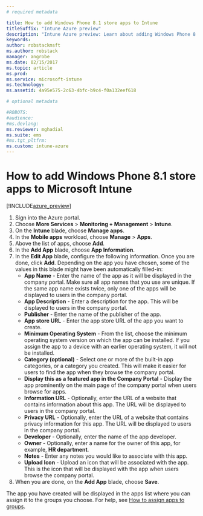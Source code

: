 ```yaml
---
# required metadata

title: How to add Windows Phone 8.1 store apps to IntunetitleSuffix: "Intune Azure preview"
description: "Intune Azure preview: Learn about adding Windows Phone 8.1 store apps to Intune."
keywords:
author: robstackmsft
ms.author: robstack
manager: angrobe
ms.date: 02/15/2017
ms.topic: article
ms.prod:
ms.service: microsoft-intune
ms.technology:
ms.assetid: 4a95e575-2c63-4bfc-b9c4-f0a132eef618

# optional metadata

#ROBOTS:
#audience:
#ms.devlang:
ms.reviewer: mghadial
ms.suite: ems
#ms.tgt_pltfrm:
ms.custom: intune-azure
---
```


# How to add Windows Phone 8.1 store apps to Microsoft Intune

[!INCLUDE[azure_preview](./includes/azure_preview.md)]


1. Sign into the Azure portal.
2. Choose **More Services** > **Monitoring + Management** > **Intune**.
3. On the **Intune** blade, choose **Manage apps**.
4. In the **Mobile apps** workload, choose **Manage** > **Apps**.
5. Above the list of apps, choose **Add**.
6. In the **Add App** blade, choose **App Information**.
7. In the **Edit App** blade, configure the following information. Once you are done, click **Add**. Depending on the app you have chosen, some of the values in this blade might have been automatically filled-in:
	- **App Name** - Enter the name of the app as it will be displayed in the company portal. Make sure all app names that you use are unique. If the same app name exists twice, only one of the apps will be displayed to users in the company portal.
	- **App Description** - Enter a description for the app. This will be displayed to users in the company portal.
	- **Publisher** - Enter the name of the publisher of the app.
	- **App store URL** - Enter the app store URL of the app you want to create.
	- **Minimum Operating System** - From the list, choose the minimum operating system version on which the app can be installed. If you assign the app to a device with an earlier operating system, it will not be installed.
	- **Category (optional)** - Select one or more of the built-in app categories, or a category you created. This will make it easier for users to find the app when they browse the company portal.
	- **Display this as a featured app in the Company Portal** - Display the app prominently on the main page of the company portal when users browse for apps.
	- **Information URL** - Optionally, enter the URL of a website that contains information about this app. The URL will be displayed to users in the company portal.
	- **Privacy URL** - Optionally, enter the URL of a website that contains privacy information for this app. The URL will be displayed to users in the company portal.
	- **Developer** - Optionally, enter the name of the app developer.
	- **Owner** - Optionally, enter a name for the owner of this app, for example, **HR department**.
	- **Notes** - Enter any notes you would like to associate with this app.
	- **Upload Icon** - Upload an icon that will be associated with the app. This is the icon that will be displayed with the app when users browse the company portal.
8. When you are done, on the **Add App** blade, choose **Save**.

The app you have created will be displayed in the apps list where you can assign it to the groups you choose. For help, see [How to assign apps to groups](apps-deploy.md).
